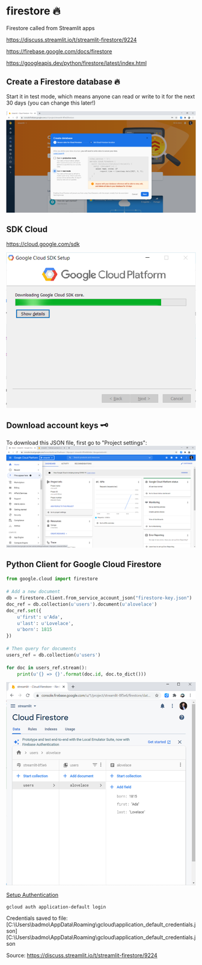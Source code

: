 # firestore 🔥
Firestore called from Streamlit apps

https://discuss.streamlit.io/t/streamlit-firestore/9224

https://firebase.google.com/docs/firestore

https://googleapis.dev/python/firestore/latest/index.html

## Create a Firestore database 🔥
Start it in test mode, which means anyone can read or write to it for the next 30 days (you can change this later!)

![firestore](firestore-create.png)

## SDK Cloud

https://cloud.google.com/sdk

![sdk-cloud](sdk-cloud.png)

## Download account keys 🗝️

To download this JSON file, first go to "Project settings":
![project-dashboard](project-dashboard.png)

## Python Client for Google Cloud Firestore

```python
from google.cloud import firestore

# Add a new document
db = firestore.Client.from_service_account_json("firestore-key.json")
doc_ref = db.collection(u'users').document(u'alovelace')
doc_ref.set({
    u'first': u'Ada',
    u'last': u'Lovelace',
    u'born': 1815
})

# Then query for documents
users_ref = db.collection(u'users')

for doc in users_ref.stream():
    print(u'{} => {}'.format(doc.id, doc.to_dict()))

```

![firestore-console](firestore-console2.png)

[Setup Authentication](https://googleapis.dev/python/google-api-core/latest/auth.html)

`
gcloud auth application-default login
`

Credentials saved to file: [C:\Users\badmo\AppData\Roaming\gcloud\application_default_credentials.json]
[C:\Users\badmo\AppData\Roaming\gcloud\application_default_credentials.json


Source:
https://discuss.streamlit.io/t/streamlit-firestore/9224